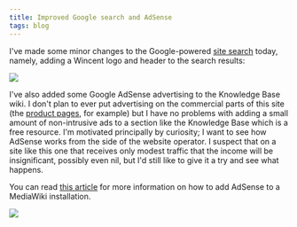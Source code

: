 ```yaml
---
title: Improved Google search and AdSense
tags: blog
---
```


I've made some minor changes to the Google-powered [site search](http://wincent.com/a/site-map/search/) today, namely, adding a Wincent logo and header to the search results:

![](/system/images/legacy/improved-search.png)

I've also added some Google AdSense advertising to the Knowledge Base wiki. I don't plan to ever put advertising on the commercial parts of this site (the [product pages](http://wincent.com/), for example) but I have no problems with adding a small amount of non-intrusive ads to a section like the Knowledge Base which is a free resource. I'm motivated principally by curiosity; I want to see how AdSense works from the side of the website operator. I suspect that on a site like this one that receives only modest traffic that the income will be insignificant, possibly even nil, but I'd still like to give it a try and see what happens.

You can read [this article](http://wincent.com/wiki/Adding_Google_AdSense_to_MediaWiki) for more information on how to add AdSense to a MediaWiki installation.

![](/system/images/legacy/adsense.png)
